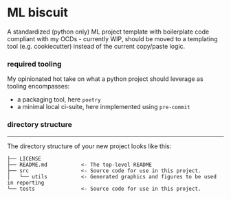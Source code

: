 # ML biscuit

A standardized (python only) ML project template with boilerplate code compliant with my OCDs - currently WIP, should be moved to a templating tool (e.g. cookiecutter) instead of the current copy/paste logic.

### required tooling

My opinionated hot take on what a python project should leverage as tooling encompasses:
- a packaging tool, here `poetry` 
- a minimal local ci-suite, here inmplemented using `pre-commit`

### directory structure
------------

The directory structure of your new project looks like this: 

```
├── LICENSE
├── README.md           <- The top-level README
├── src                 <- Source code for use in this project.
│   └── utils           <- Generated graphics and figures to be used in reporting
└── tests               <- Source code for use in this project.
```
